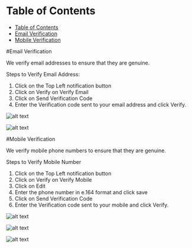 # Table of Contents

* [Table of Contents](#table-of-contents)
* [Email Verification](#email-verification)
* [Mobile Verification](#mobile-verification)

#Email Verification 

We verify email addresses to ensure that they are genuine.

Steps to Verify Email Address: 

1. Click on the Top Left notification button
2. Click on Verify on Verify Email
3. Click on Send Verification Code
4. Enter the Verification code sent to your email address and click Verify.


![alt text][verify-email-1]

![alt text][verify-email-2]


#Mobile Verification 

We verify mobile phone numbers to ensure that they are genuine.

Steps to Verify Mobile Number

1. Click on the Top Left notification button
2. Click on Verify on Verify Mobile
3. Click on Edit
4. Enter the phone number in e.164 format and click save
5. Click on Send Verification Code
6. Enter the Verification code sent to your mobile and click Verify.


![alt text][verify-mobile-1]

![alt text][verify-mobile-3]

![alt text][verify-mobile-2]



[verify-mobile-1]: https://raw.githubusercontent.com/digipigeon/connexcs-user-docs/master/new-img/verify-mobile-1.png "verify-mobile-1"
[verify-mobile-3]: https://raw.githubusercontent.com/digipigeon/connexcs-user-docs/master/new-img/verify-mobile-3.png "verify-mobile-3"
[verify-mobile-2]: https://raw.githubusercontent.com/digipigeon/connexcs-user-docs/master/new-img/verify-mobile-2.png "verify-mobile-2"


[verify-email-1]: https://raw.githubusercontent.com/digipigeon/connexcs-user-docs/master/new-img/verify-email-1.png "verify-mobile-1"
[verify-email-2]: https://raw.githubusercontent.com/digipigeon/connexcs-user-docs/master/new-img/verify-email-2.png "verify-mobile-2"

